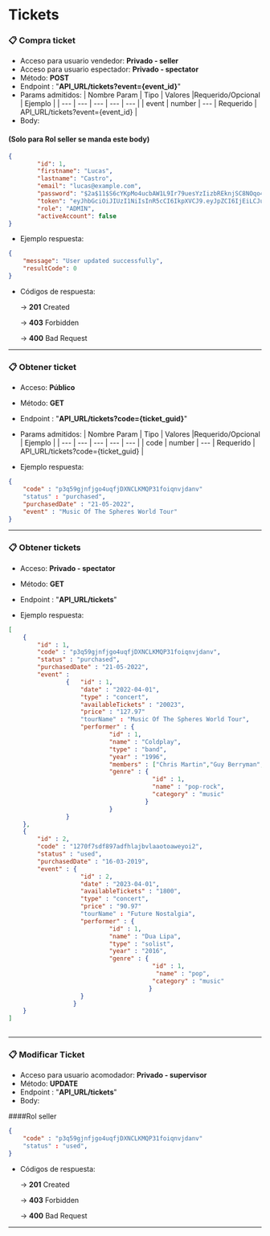 # Tickets

### 📋 Compra ticket

- Acceso para usuario vendedor: **Privado - seller**
- Acceso para usuario espectador: **Privado - spectator**
- Método: **POST**
- Endpoint : "**API_URL/tickets?event={event_id}**"
- Params admitidos:
	| Nombre Param | Tipo | Valores |Requerido/Opcional | Ejemplo | 
	| --- | --- | --- | --- | --- |
	| event | number | --- | Requerido | API_URL/tickets?event={event_id} |
- Body:

#### (Solo para Rol seller se manda este body)
```json
{
    	"id": 1,
    	"firstname": "Lucas",
    	"lastname": "Castro",
    	"email": "lucas@example.com",
    	"password": "$2a$11$S6cYKpMo4ucbAW1L9Ir79uesYzIizbREknjSC8NOqo4JJV8z3pqZq",
    	"token": "eyJhbGciOiJIUzI1NiIsInR5cCI6IkpXVCJ9.eyJpZCI6IjEiLCJuYmYiOjE2NTIxNDAxMDEsImV4cCI6MTY1MjE0NzMwMSwiaWF0IjoxNjUyMTQwMTAxfQ.Ydd3PhBJOxb5wqJs5kTrLOsrQweTY4JYB88oUBdQO34",
    	"role": "ADMIN",
    	"activeAccount": false
}
```
- Ejemplo respuesta:
```json
{
    "message": "User updated successfully",
    "resultCode": 0
}
```

- Códigos de respuesta:
    
    → **201** Created
    
    → **403** Forbidden
	
	→ **400** Bad Request
	
---

### 📋 Obtener ticket

- Acceso: **Público**
- Método: **GET**
- Endpoint : "**API_URL/tickets?code={ticket_guid}**"
- Params admitidos:
	| Nombre Param | Tipo | Valores |Requerido/Opcional | Ejemplo | 
	| --- | --- | --- | --- | --- |
	| code | number | --- | Requerido | API_URL/tickets?code={ticket_guid} |
	
- Ejemplo respuesta:
```json
{
	"code" : "p3q59gjnfjgo4uqfjDXNCLKMQP31foiqnvjdanv"
	"status" : "purchased",
	"purchasedDate" : "21-05-2022",
	"event" : "Music Of The Spheres World Tour"
}
```

---

### 📋 Obtener tickets

- Acceso: **Privado - spectator**
- Método: **GET**
- Endpoint : "**API_URL/tickets**"

- Ejemplo respuesta:
```json
[
	{
		"id" : 1,
		"code" : "p3q59gjnfjgo4uqfjDXNCLKMQP31foiqnvjdanv",
		"status" : "purchased",
		"purchasedDate" : "21-05-2022",
		"event" : 
				{	"id" : 1,
					"date" : "2022-04-01",
					"type" : "concert",
					"availableTickets" : "20023",
					"price" : "127.97"
					"tourName" : "Music Of The Spheres World Tour",
					"performer" : {
							"id" : 1,
							"name" : "Coldplay",
							"type" : "band",
							"year" : "1996",
							"members" : ["Chris Martin","Guy Berryman","Phil Harvey","Will Champion","Jon Buckland"],
							"genre" : {
										"id" : 1,
										"name" : "pop-rock",
										"category" : "music"
									  }
							}
				}	
	},
	{
		"id" : 2,
		"code" : "1270f7sdf897adfhlajbvlaaotoaweyoi2",
		"status" : "used",
		"purchasedDate" : "16-03-2019",
		"event" : {	
				 	"id" : 2,
					"date" : "2023-04-01",
					"availableTickets" : "1800",
					"type" : "concert",
					"price" : "90.97"
					"tourName" : "Future Nostalgia",
					"performer" : {
							"id" : 1,
							"name" : "Dua Lipa",
							"type" : "solist",
							"year" : "2016",
							"genre" : {
										"id" : 1,
										 "name" : "pop",
										"category" : "music"
								   	   }
					}
				  }
	}
]
	
```

---

### 📋 Modificar Ticket

- Acceso para usuario acomodador: **Privado - supervisor**
- Método: **UPDATE**
- Endpoint : "**API_URL/tickets**"
- Body:

####Rol seller
```json
{
	"code" : "p3q59gjnfjgo4uqfjDXNCLKMQP31foiqnvjdanv"
	"status" : "used",
}
```

- Códigos de respuesta:
    
    → **201** Created
    
    → **403** Forbidden
	
	→ **400** Bad Request
	
---
